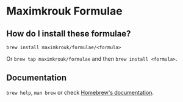 # Maximkrouk Formulae

## How do I install these formulae?

`brew install maximkrouk/formulae/<formula>`

Or `brew tap maximkrouk/formulae` and then `brew install <formula>`.

## Documentation

`brew help`, `man brew` or check [Homebrew's documentation](https://docs.brew.sh).
